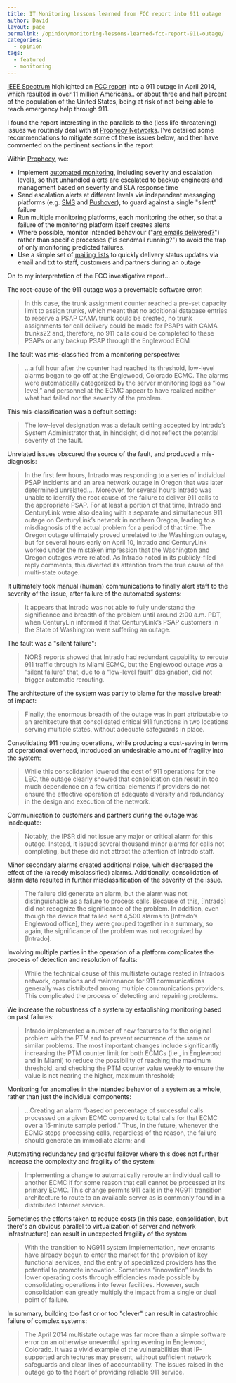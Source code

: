 ```yaml
---
title: IT Monitoring lessons learned from FCC report into 911 outage
author: David
layout: page
permalink: /opinion/monitoring-lessons-learned-fcc-report-911-outage/
categories:
  - opinion
tags:
  - featured
  - monitoring
---
```

[IEEE Spectrum][1] highlighted an [FCC report][2] into a 911 outage in April 2014, which resulted in over 11 million Americans.. or about three and half percent of the population of the United States, being at risk of not being able to reach emergency help through 911.

I found the report interesting in the parallels to the (less life-threatening) issues we routinely deal with at [Prophecy Networks][3]. I've detailed some recommendations to mitigate some of these issues below, and then have commented on the pertinent sections in the report

Within [Prophecy][3], we:

  * Implement [automated monitoring][4], including severity and escalation levels, so that unhandled alerts are escalated to backup engineers and management based on severity and SLA response time 
  * Send escalation alerts at different levels via independent messaging platforms (e.g. [SMS][4] and [Pushover][5]), to guard against a single "silent" failure
  * Run multiple monitoring platforms, each monitoring the other, so that a failure of the monitoring platform itself creates alerts
  * Where possible, monitor intended behaviour ("[are emails delivered?][6]") rather than specific processes ("is sendmail running?") to avoid the trap of only monitoring predicted failures.
  * Use a simple set of [mailing lists][7] to quickly delivery status updates via email and txt to staff, customers and partners during an outage

On to my interpretation of the FCC investigative report&#8230;

The root-cause of the 911 outage was a preventable software error:

> In this case, the trunk assignment counter reached a pre-set capacity limit to assign trunks, which meant that no additional database entries to reserve a PSAP CAMA trunk could be created, no trunk assignments for call delivery could be made for PSAPs with CAMA trunks22 and, therefore, no 911 calls could be completed to these PSAPs or any backup PSAP through the Englewood ECM

The fault was mis-classified from a monitoring perspective:

> &#8230;a full hour after the counter had reached its threshold, low-level alarms began to go off at the Englewood, Colorado ECMC. The alarms were automatically categorized by the server monitoring logs as “low level,” and personnel at the ECMC appear to have realized neither what had failed nor the severity of the problem.

This mis-classification was a default setting:

> The low-level designation was a default setting accepted by Intrado’s System Administrator that, in hindsight, did not reflect the potential severity of the fault.

Unrelated issues obscured the source of the fault, and produced a mis-diagnosis:

> In the first few hours, Intrado was responding to a series of individual PSAP incidents and an area network outage in Oregon that was later determined unrelated&#8230;. Moreover, for several hours Intrado was unable to identify the root cause of the failure to deliver 911 calls to the appropriate PSAP. For at least a portion of that time, Intrado and CenturyLink were also dealing with a separate and simultaneous 911 outage on CenturyLink’s network in northern Oregon, leading to a misdiagnosis of the actual problem for a period of that time. The Oregon outage ultimately proved unrelated to the Washington outage, but for several hours early on April 10, Intrado and CenturyLink worked under the mistaken impression that the Washington and Oregon outages were related. As Intrado noted in its publicly-filed reply comments, this diverted its attention from the true cause of the multi-state outage.

It ultimately took manual (human) communications to finally alert staff to the severity of the issue, after failure of the automated systems:

> It appears that Intrado was not able to fully understand the significance and breadth of the problem until around 2:00 a.m. PDT, when CenturyLin informed it that CenturyLink’s PSAP customers in the State of Washington were suffering an outage.

The fault was a "silent failure":

> NORS reports showed that Intrado had redundant capability to reroute 911 traffic through its Miami ECMC, but the Englewood outage was a “silent failure” that, due to a “low-level fault” designation, did not trigger automatic rerouting.

The architecture of the system was partly to blame for the massive breath of impact:

> Finally, the enormous breadth of the outage was in part attributable to an architecture that consolidated critical 911 functions in two locations serving multiple states, without adequate safeguards in place.

Consolidating 911 routing operations, while producing a cost-saving in terms of operational overhead, introduced an undesirable amount of fragility into the system:

> While this consolidation lowered the cost of 911 operations for the LEC, the outage clearly showed that consolidation can result in too much dependence on a few critical elements if providers do not ensure the effective operation of adequate diversity and redundancy in the design and execution of the network.

Communication to customers and partners during the outage was inadequate:

> Notably, the IPSR did not issue any major or critical alarm for this outage. Instead, it issued several thousand minor alarms for calls not completing, but these did not attract the attention of Intrado staff.

Minor secondary alarms created additional noise, which decreased the effect of the (already misclassified) alarms. Additionally, consolidation of alarm data resulted in further misclassification of the severity of the issue.

> The failure did generate an alarm, but the alarm was not distinguishable as a failure to process calls. Because of this, [Intrado] did not recognize the significance of the problem. In addition, even though the device that failed sent 4,500 alarms to [Intrado’s Englewood office], they were grouped together in a summary, so again, the significance of the problem was not recognized by [Intrado].

Involving multiple parties in the operation of a platform complicates the process of detection and resolution of faults:

> While the technical cause of this multistate outage rested in Intrado’s network, operations and maintenance for 911 communications generally was distributed among multiple communications providers. This complicated the process of detecting and repairing problems.

We increase the robustness of a system by establishing monitoring based on past failures:

> Intrado implemented a number of new features to fix the original problem with the PTM and to prevent recurrence of the same or similar problems. The most important changes include significantly increasing the PTM counter limit for both ECMCs (i.e., in Englewood and in Miami) to reduce the possibility of reaching the maximum threshold, and checking the PTM counter value weekly to ensure the value is not nearing the higher, maximum threshold;

Monitoring for anomolies in the intended behavior of a system as a whole, rather than just the individual components:

> &#8230;Creating an alarm “based on percentage of successful calls processed on a given ECMC compared to total calls for that ECMC over a 15-minute sample period.” Thus, in the future, whenever the ECMC stops processing calls, regardless of the reason, the failure should generate an immediate alarm; and

Automating redundancy and graceful failover where this does not further increase the complexity and fragility of the system:

> Implementing a change to automatically reroute an individual call to another ECMC if for some reason that call cannot be processed at its primary ECMC. This change permits 911 calls in the NG911 transition architecture to route to an available server as is commonly found in a distributed Internet service.

Sometimes the efforts taken to reduce costs (in this case, consolidation, but there's an obvious parallel to virtualization of server and network infrastructure) can result in unexpected fragility of the system

> With the transition to NG911 system implementation, new entrants have already begun to enter the market for the provision of key functional services, and the entry of specialized providers has the potential to promote innovation. Sometimes “innovation” leads to lower operating costs through efficiencies made possible by consolidating operations into fewer facilities. However, such consolidation can greatly multiply the impact from a single or dual point of failure.

In summary, building too fast or or too "clever" can result in catastrophic failure of complex systems:

> The April 2014 multistate outage was far more than a simple software error on an otherwise uneventful spring evening in Englewood, Colorado. It was a vivid example of the vulnerabilities that IP-supported architectures may present, without sufficient network safeguards and clear lines of accountability. The issues raised in the outage go to the heart of providing reliable 911 service.

 [1]: http://spectrum.ieee.org/riskfactor/computing/it/-fcc-chairman-calls-aprils-seven-state-sunny-day-911-outage-terrifying-
 [2]: http://www.fcc.gov/document/april-2014-multistate-911-outage-report
 [3]: http://www.prophecy.net.nz
 [4]: http://www.clickatell.com
 [5]: http://www.pushover.net
 [6]: http://exchange.nagios.org/directory/Plugins/Email-and-Groupware/check_email_delivery/details
 [7]: http://www.gnu.org/software/mailman/
